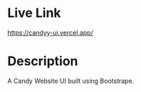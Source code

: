 # Live Link 

https://candyy-ui.vercel.app/

# Description 

A Candy Website UI built using Bootstrape. 

  
